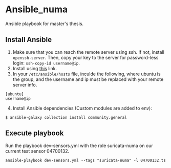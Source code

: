 # Ansible_numa
Ansible playbook for master's thesis.

## Install Ansible
1. Make sure that you can reach the remote server using ssh. If not, install `openssh-server`. Then, copy your key to the server for password-less login: `ssh-copy-id username@ip`.
2. Install using [this](https://docs.ansible.com/ansible/latest/installation_guide/index.html) link.
3. In your `/etc/ansible/hosts` file, inculde the following, where ubuntu is the group, and the username and ip must be replaced with your remote server info.

```
[ubuntu]
username@ip
```

4. Install Ansible dependencies (Custom modules are added to env):

```
$ ansible-galaxy collection install community.general
```

## Execute playbook
Run the playbook dev-sensors.yml with the role suricata-numa on our current test sensor 04700132.

    ansible-playbook dev-sensors.yml --tags "suricata-numa" -l 04700132.ts
